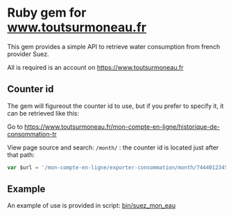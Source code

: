 # Ruby gem for www.toutsurmoneau.fr

This gem provides a simple API to retrieve water consumption from french provider Suez.

All is required is an account on https://www.toutsurmoneau.fr
## Counter id

The gem will figureout the counter id to use, but if you prefer to specify it, it can be retrieved like this:

Go to <https://www.toutsurmoneau.fr/mon-compte-en-ligne/historique-de-consommation-tr>

View page source and search: `/month/` : the counter id is located just after that path:

```javascript
var $url = '/mon-compte-en-ligne/exporter-consommation/month/7444012345';
```

## Example

An example of use is provided in script: [bin/suez_mon_eau](bin/suez_mon_eau)

